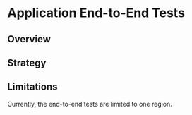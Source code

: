 # Application End-to-End Tests

## Overview

## Strategy

## Limitations

Currently, the end-to-end tests are limited to one region.
